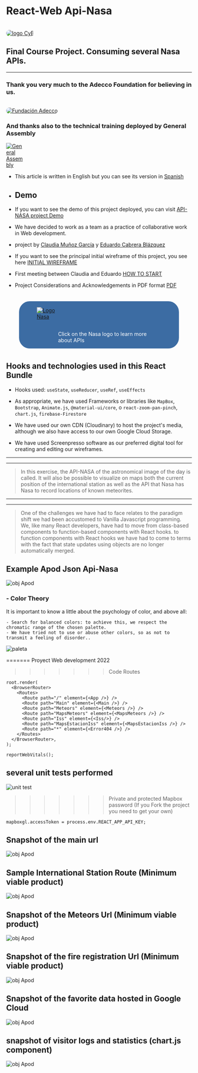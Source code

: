 # React-Web Api-Nasa
<a target="_blank" rel="noopener noreferrer" href="https://react-api-nasa.netlify.app/"><img src="https://res.cloudinary.com/dquxfl0fe/image/upload/v1658752952/API-GA/logoCyE_bisma5.png" alt="logo CyE" style="max-width: 100%;border-radius:1rem;margin-top:1rem"></a>
## Final Course Project. Consuming several Nasa APIs.
----------------------------------------------------------------
### Thank you very much to the Adecco Foundation for believing in us.
<a target="_blank" rel="noopener noreferrer" href="https://fundacionadecco.org/becas-y-ayudas/senior/"><img src="https://res.cloudinary.com/dquxfl0fe/image/upload/v1657192729/API-GA/adecco_o0ddcs.png" alt="Fundación Adecco" style="max-width: 40%;border-radius:1rem;margin-top:1rem"></a>
### And thanks also to the technical training deployed by General Assembly

<a target="_blank" rel="noopener noreferrer" href="https://generalassemb.ly/"><img src="https://pataruco.github.io/ga-assets/assets/logos/ga.svg" alt="General Assembly" style="max-width: 10%;"></a>


 - This article is written in English but you can see its version in [Spanish](README-es-ES.md)
 - ## Demo
- If you want to see the demo of this project deployed, you can visit [API-NASA project Demo](https://react-api-nasa.netlify.app/)

- We have decided to work as a team as a practice of collaborative work in Web development.
- project by [Claudia Muñoz García](mailto:claudia.munozgarcia@gmail.com?subject=[GitHub]%20Source%20Han%20Sans) y [Eduardo Cabrera Blázquez](mailto:ecabrerablazquez@gmail.com?subject=[GitHub]%20Source%20Han%20Sans)
- If you want to see the principal initial wireframe of this project, you see here [INITIAL WIREFRAME](https://res.cloudinary.com/dquxfl0fe/image/upload/v1658301121/API-GA/dise%C3%B1o_zvjwlz.png)
- First meeting between Claudia and Eduardo [HOW TO START](https://res.cloudinary.com/dquxfl0fe/image/upload/v1655767968/API-GA/primeras_ideas_gwigsq.png)
- Project Considerations and Acknowledgements in PDF format [PDF](https://res.cloudinary.com/dquxfl0fe/image/upload/v1658782733/API-GA/guion_proyecto_final_en-GB_ymdtp9.pdf)


   
<div style="display:flex;border:solid 3px;border-color:white;border-radius:2rem;width:fit-content;margin:2rem;background-color:rgb(60, 108, 163)">
<a target="_blank" rel="noopener noreferrer" href="https://api.nasa.gov/"><img src="https://res.cloudinary.com/dquxfl0fe/image/upload/v1657194000/API-GA/nasa-logo_w5ebmi.png" alt="Logo Nasa" style="max-width: 60%; margin-top:1rem;margin-left:3rem"></a>

<p style="color:white;margin-top:5rem;margin-right:5rem">Click on the Nasa logo to learn more about APIs</p>
</div>












## Hooks and technologies used in this React Bundle

- Hooks used:  `useState`, `useReducer`, `useRef`, `useEffects`

- As appropriate, we have used Frameworks or libraries like `MapBox`, `Bootstrap`, `Animate.js`, `@material-ui/core`, o `react-zoom-pan-pinch`, `chart.js`, `firebase-Firestore`
- We have used our own CDN (Cloudinary) to host the project's media, although we also have access to our own Google Cloud Storage.
- We have used Screenpresso software as our preferred digital tool for creating and editing our wireframes.
--------------------------------------
--------------------------------------
> In this exercise, the API-NASA of the astronomical image of the day is called.
> It will also be possible to visualize on maps both the current position 
> of the international station as well as the API that Nasa has
> Nasa to record locations of known meteorites.
--------------------------------------
--------------------------------------
>One of the challenges we have had to face relates to the paradigm shift we had been accustomed to
>Vanilla Javascript programming. We, like many React developers, have had to move from class-based components 
>to function-based components with React hooks. 
>to function components with React hooks we have had to come to terms with the fact that state updates using objects are no longer automatically merged. 

## Example Apod Json Api-Nasa
![obj Apod](https://res.cloudinary.com/dquxfl0fe/image/upload/v1658221607/API-GA/2022-07-05_21h17_03_y8ogpw.png)





### - Color Theory

   It is important to know a little about the psychology of color, and above all:
    
    - Search for balanced colors: to achieve this, we respect the chromatic range of the chosen palette.
    - We have tried not to use or abuse other colors, so as not to transmit a feeling of disorder..

   ![paleta](https://res.cloudinary.com/dquxfl0fe/image/upload/v1657994150/API-GA/paleta_sdyfk5.png)


   
=======
Proyect Web development 2022
>>>>>>> Code Routes
```const root = ReactDOM.createRoot(document.getElementById('root'));
root.render(
  <BrowserRouter>
    <Routes>
      <Route path="/" element={<App />} />
      <Route path="Main" element={<Main />} />
      <Route path="Meteors" element={<Meteors />} />
      <Route path="MapsMeteors" element={<MapsMeteors />} />
      <Route path="Iss" element={<Iss/>} />
      <Route path="MapsEstacionIss" element={<MapsEstacionIss />} />
      <Route path="*" element={<Error404 />} />
    </Routes>
  </BrowserRouter>,
);

reportWebVitals();

```
## several unit tests performed
![unit test](https://res.cloudinary.com/dquxfl0fe/image/upload/v1658485450/API-GA/prueba_unitaria3_bfrycc.png)
>>>>>>> Private and protected Mapbox password (If you Fork the project you need to get your own)
```
mapboxgl.accessToken = process.env.REACT_APP_API_KEY;
```
## Snapshot of the main url
![obj Apod](https://res.cloudinary.com/dquxfl0fe/image/upload/v1658303540/API-GA/main_clmcmy.png)

## Sample International Station Route (Minimum viable product)
![obj Apod](https://res.cloudinary.com/dquxfl0fe/image/upload/v1658071685/API-GA/iis01_ihytaj.png)

## Snapshot of the Meteors Url (Minimum viable product)
![obj Apod](https://res.cloudinary.com/dquxfl0fe/image/upload/v1658304213/API-GA/meteors-page_hgad0n.png)

## Snapshot of the fire registration Url  (Minimum viable product)
![obj Apod](https://res.cloudinary.com/dquxfl0fe/image/upload/v1661325119/API-GA/fires_zezb6b.png)

## Snapshot of the favorite data hosted in Google Cloud
![obj Apod](https://res.cloudinary.com/dquxfl0fe/image/upload/v1663324346/API-GA/react-firebase-listas_tkqdnc.png)

## snapshot of visitor logs and statistics (chart.js component)
![obj Apod](https://res.cloudinary.com/dquxfl0fe/image/upload/v1663324606/API-GA/visitas-2_zms071.png)
